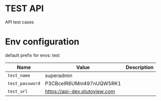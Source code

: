 # TEST API
API test cases


# Env configuration
default prefix for envs: test

| Name                             | Value                              | Description                                                                                |
|----------------------------------|------------------------------------|--------------------------------------------------------------------------------------------|
| `test_name`            | superadmin |                                                         |
| `test_password`           | P3CBceIR6UMnl497nUQW5RK1                        |  |
| `test_url`  | https://api-dev.plutoview.com|  |
